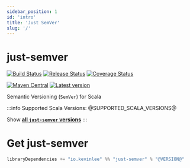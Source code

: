 ```yaml
---
sidebar_position: 1
id: 'intro'
title: 'Just SemVer'
slug: '/'
---
```

# just-semver

[![Build Status](https://github.com/Kevin-Lee/just-semver/workflows/Build%20All/badge.svg)](https://github.com/Kevin-Lee/just-semver/actions?workflow=Build+All)
[![Release Status](https://github.com/Kevin-Lee/just-semver/workflows/Release/badge.svg)](https://github.com/Kevin-Lee/just-semver/actions?workflow=Release)
[![Coverage Status](https://coveralls.io/repos/github/Kevin-Lee/just-semver/badge.svg?branch=master)](https://coveralls.io/github/Kevin-Lee/just-semver?branch=master)

[![Maven Central](https://maven-badges.herokuapp.com/maven-central/io.kevinlee/just-semver_2.13/badge.svg)](https://search.maven.org/artifact/io.kevinlee/just-semver_2.13)
[![Latest version](https://index.scala-lang.org/kevin-lee/just-semver/just-semver/latest.svg)](https://index.scala-lang.org/kevin-lee/just-semver/just-semver)


Semantic Versioning (`SemVer`) for Scala

:::info
Supported Scala Versions: @SUPPORTED_SCALA_VERSIONS@

Show [**all `just-semver` versions**](https://index.scala-lang.org/kevin-lee/just-semver/artifacts)
:::


# Get just-semver
```scala
libraryDependencies += "io.kevinlee" %% "just-semver" % "@VERSION@"
```
